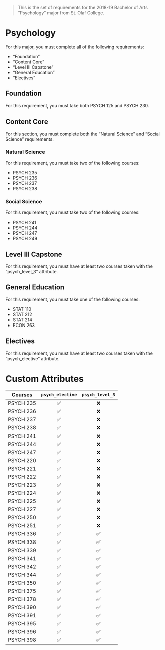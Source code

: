 > This is the set of requirements for the 2018-19 Bachelor of Arts “Psychology” major from St. Olaf College.

# Psychology
For this major, you must complete all of the following requirements:

- “Foundation”
- “Content Core”
- “Level III Capstone”
- “General Education”
- “Electives”

## Foundation
For this requirement, you must take both PSYCH 125 and PSYCH 230.


## Content Core
For this section, you must complete both the “Natural Science” and “Social Science” requirements.

### Natural Science
For this requirement, you must take two of the following courses:

- PSYCH 235
- PSYCH 236
- PSYCH 237
- PSYCH 238

### Social Science
For this requirement, you must take two of the following courses:

- PSYCH 241
- PSYCH 244
- PSYCH 247
- PSYCH 249


## Level III Capstone
For this requirement, you must have at least two courses taken with the “psych_level_3” attribute.


## General Education
For this requirement, you must take one of the following courses:

- STAT 110
- STAT 212
- STAT 214
- ECON 263


## Electives
For this requirement, you must have at least two courses taken with the “psych_elective” attribute.

# Custom Attributes

Courses | `psych_elective` | `psych_level_3`
--- | :---: | :---:
PSYCH 235 | ✅ | ❌
PSYCH 236 | ✅ | ❌
PSYCH 237 | ✅ | ❌
PSYCH 238 | ✅ | ❌
PSYCH 241 | ✅ | ❌
PSYCH 244 | ✅ | ❌
PSYCH 247 | ✅ | ❌
PSYCH 220 | ✅ | ❌
PSYCH 221 | ✅ | ❌
PSYCH 222 | ✅ | ❌
PSYCH 223 | ✅ | ❌
PSYCH 224 | ✅ | ❌
PSYCH 225 | ✅ | ❌
PSYCH 227 | ✅ | ❌
PSYCH 250 | ✅ | ❌
PSYCH 251 | ✅ | ❌
PSYCH 336 | ✅ | ✅
PSYCH 338 | ✅ | ✅
PSYCH 339 | ✅ | ✅
PSYCH 341 | ✅ | ✅
PSYCH 342 | ✅ | ✅
PSYCH 344 | ✅ | ✅
PSYCH 350 | ✅ | ✅
PSYCH 375 | ✅ | ✅
PSYCH 378 | ✅ | ✅
PSYCH 390 | ✅ | ✅
PSYCH 391 | ✅ | ✅
PSYCH 395 | ✅ | ✅
PSYCH 396 | ✅ | ✅
PSYCH 398 | ✅ | ✅

